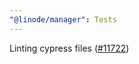 ```yaml
---
"@linode/manager": Tests
---
```


Linting cypress files ([#11722](https://github.com/linode/manager/pull/11722))
